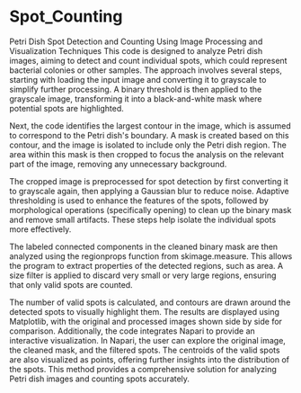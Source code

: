 # Spot_Counting
Petri Dish Spot Detection and Counting Using Image Processing and Visualization Techniques
This code is designed to analyze Petri dish images, aiming to detect and count individual spots, which could represent bacterial colonies or other samples. The approach involves several steps, starting with loading the input image and converting it to grayscale to simplify further processing. A binary threshold is then applied to the grayscale image, transforming it into a black-and-white mask where potential spots are highlighted.

Next, the code identifies the largest contour in the image, which is assumed to correspond to the Petri dish's boundary. A mask is created based on this contour, and the image is isolated to include only the Petri dish region. The area within this mask is then cropped to focus the analysis on the relevant part of the image, removing any unnecessary background.

The cropped image is preprocessed for spot detection by first converting it to grayscale again, then applying a Gaussian blur to reduce noise. Adaptive thresholding is used to enhance the features of the spots, followed by morphological operations (specifically opening) to clean up the binary mask and remove small artifacts. These steps help isolate the individual spots more effectively.

The labeled connected components in the cleaned binary mask are then analyzed using the regionprops function from skimage.measure. This allows the program to extract properties of the detected regions, such as area. A size filter is applied to discard very small or very large regions, ensuring that only valid spots are counted.

The number of valid spots is calculated, and contours are drawn around the detected spots to visually highlight them. The results are displayed using Matplotlib, with the original and processed images shown side by side for comparison. Additionally, the code integrates Napari to provide an interactive visualization. In Napari, the user can explore the original image, the cleaned mask, and the filtered spots. The centroids of the valid spots are also visualized as points, offering further insights into the distribution of the spots. This method provides a comprehensive solution for analyzing Petri dish images and counting spots accurately.
